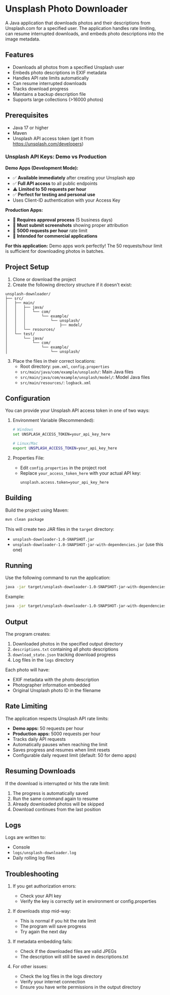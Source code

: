 # Unsplash Photo Downloader

A Java application that downloads photos and their descriptions from Unsplash.com for a specified user. The application handles rate limiting, can resume interrupted downloads, and embeds photo descriptions into the image metadata.

## Features

- Downloads all photos from a specified Unsplash user
- Embeds photo descriptions in EXIF metadata
- Handles API rate limits automatically
- Can resume interrupted downloads
- Tracks download progress
- Maintains a backup description file
- Supports large collections (>16000 photos)

## Prerequisites

- Java 17 or higher
- Maven
- Unsplash API access token (get it from https://unsplash.com/developers)

### Unsplash API Keys: Demo vs Production

**Demo Apps (Development Mode):**
- ✅ **Available immediately** after creating your Unsplash app
- ✅ **Full API access** to all public endpoints
- ⚠️ **Limited to 50 requests per hour**
- ✅ **Perfect for testing and personal use**
- Uses Client-ID authentication with your Access Key

**Production Apps:**
- 🔄 **Requires approval process** (5 business days)
- 📸 **Must submit screenshots** showing proper attribution
- 🚀 **5000 requests per hour** rate limit
- 🏢 **Intended for commercial applications**

**For this application:** Demo apps work perfectly! The 50 requests/hour limit is sufficient for downloading photos in batches.

## Project Setup

1. Clone or download the project
2. Create the following directory structure if it doesn't exist:
```
unsplash-downloader/
├── src/
│   ├── main/
│   │   ├── java/
│   │   │   └── com/
│   │   │       └── example/
│   │   │           └── unsplash/
│   │   │               ├── model/
│   │   └── resources/
│   └── test/
│       └── java/
│           └── com/
│               └── example/
│                   └── unsplash/
```

3. Place the files in their correct locations:
   - Root directory: `pom.xml`, `config.properties`
   - `src/main/java/com/example/unsplash/`: Main Java files
   - `src/main/java/com/example/unsplash/model/`: Model Java files
   - `src/main/resources/`: `logback.xml`

## Configuration

You can provide your Unsplash API access token in one of two ways:

1. Environment Variable (Recommended):
   ```bash
   # Windows
   set UNSPLASH_ACCESS_TOKEN=your_api_key_here

   # Linux/Mac
   export UNSPLASH_ACCESS_TOKEN=your_api_key_here
   ```

2. Properties File:
   - Edit `config.properties` in the project root
   - Replace `your_access_token_here` with your actual API key:
     ```properties
     unsplash.access.token=your_api_key_here
     ```

## Building

Build the project using Maven:
```bash
mvn clean package
```

This will create two JAR files in the `target` directory:
- `unsplash-downloader-1.0-SNAPSHOT.jar`
- `unsplash-downloader-1.0-SNAPSHOT-jar-with-dependencies.jar` (use this one)

## Running

Use the following command to run the application:
```bash
java -jar target/unsplash-downloader-1.0-SNAPSHOT-jar-with-dependencies.jar <username> <output_directory>
```

Example:
```bash
java -jar target/unsplash-downloader-1.0-SNAPSHOT-jar-with-dependencies.jar johndoe ./photos
```

## Output

The program creates:
1. Downloaded photos in the specified output directory
2. `descriptions.txt` containing all photo descriptions
3. `download_state.json` tracking download progress
4. Log files in the `logs` directory

Each photo will have:
- EXIF metadata with the photo description
- Photographer information embedded
- Original Unsplash photo ID in the filename

## Rate Limiting

The application respects Unsplash API rate limits:
- **Demo apps:** 50 requests per hour
- **Production apps:** 5000 requests per hour
- Tracks daily API requests
- Automatically pauses when reaching the limit
- Saves progress and resumes when limit resets
- Configurable daily request limit (default: 50 for demo apps)

## Resuming Downloads

If the download is interrupted or hits the rate limit:
1. The progress is automatically saved
2. Run the same command again to resume
3. Already downloaded photos will be skipped
4. Download continues from the last position

## Logs

Logs are written to:
- Console
- `logs/unsplash-downloader.log`
- Daily rolling log files

## Troubleshooting

1. If you get authorization errors:
   - Check your API key
   - Verify the key is correctly set in environment or config.properties

2. If downloads stop mid-way:
   - This is normal if you hit the rate limit
   - The program will save progress
   - Try again the next day

3. If metadata embedding fails:
   - Check if the downloaded files are valid JPEGs
   - The description will still be saved in descriptions.txt

4. For other issues:
   - Check the log files in the logs directory
   - Verify your internet connection
   - Ensure you have write permissions in the output directory